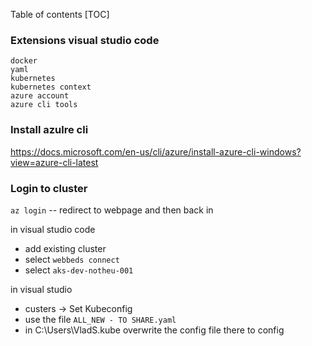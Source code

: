 Table of contents
[TOC]


### Extensions visual studio code 
```
docker 
yaml 
kubernetes
kubernetes context
azure account 
azure cli tools
```


### Install azulre cli 
https://docs.microsoft.com/en-us/cli/azure/install-azure-cli-windows?view=azure-cli-latest


### Login to cluster
`az login`   -- redirect to webpage and then back in 

in visual studio code 
* add existing cluster
* select `webbeds connect`
* select `aks-dev-notheu-001`

in visual studio 
* custers -> Set Kubeconfig 
* use the file `ALL_NEW - TO SHARE.yaml`  
* in C:\Users\VladS\.kube overwrite the config file there to config 
